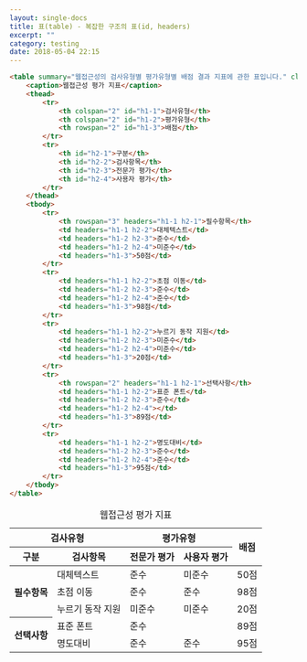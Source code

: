 ```yaml
---
layout: single-docs
title: 표(table) - 복잡한 구조의 표(id, headers)
excerpt: ""
category: testing
date: 2018-05-04 22:15
---
```


```html
<table summary="웹접근성의 검사유형별 평가유형별 배점 결과 지표에 관한 표입니다." class="table table-bordered border-dark">
	<caption>웹접근성 평가 지표</caption>
	<thead>
		<tr>
			<th colspan="2" id="h1-1">검사유형</th>
			<th colspan="2" id="h1-2">평가유형</th>
			<th rowspan="2" id="h1-3">배점</th>
		</tr>
		<tr>
			<th id="h2-1">구분</th>
			<th id="h2-2">검사항목</th>
			<th id="h2-3">전문가 평가</th>
			<th id="h2-4">사용자 평가</th>
		</tr>
	</thead>
	<tbody>
		<tr>
			<th rowspan="3" headers="h1-1 h2-1">필수항목</th>
			<td headers="h1-1 h2-2">대체텍스트</td>
			<td headers="h1-2 h2-3">준수</td>
			<td headers="h1-2 h2-4">미준수</td>
			<td headers="h1-3">50점</td>
		</tr>
		<tr>
			<td headers="h1-1 h2-2">초점 이동</td>
			<td headers="h1-2 h2-3">준수</td>
			<td headers="h1-2 h2-4">준수</td>
			<td headers="h1-3">98점</td>
		</tr>
		<tr>
			<td headers="h1-1 h2-2">누르기 동작 지원</td>
			<td headers="h1-2 h2-3">미준수</td>
			<td headers="h1-2 h2-4">미준수</td>
			<td headers="h1-3">20점</td>
		</tr>
		<tr>
			<th rowspan="2" headers="h1-1 h2-1">선택사항</th>
			<td headers="h1-1 h2-2">표준 폰트</td>
			<td headers="h1-2 h2-3">준수</td>
			<td headers="h1-2 h2-4"></td>
			<td headers="h1-3">89점</td>
		</tr>
		<tr>
			<td headers="h1-1 h2-2">명도대비</td>
			<td headers="h1-2 h2-3">준수</td>
			<td headers="h1-2 h2-4">준수</td>
			<td headers="h1-3">95점</td>
		</tr>
	</tbody>
</table>
```

<table summary="웹접근성의 검사유형별 평가유형별 배점 결과 지표에 관한 표입니다." class="table table-bordered border-dark">
	<caption>웹접근성 평가 지표</caption>
	<thead>
		<tr>
			<th colspan="2" id="h1-1">검사유형</th>
			<th colspan="2" id="h1-2">평가유형</th>
			<th rowspan="2" id="h1-3">배점</th>
		</tr>
		<tr>
			<th id="h2-1">구분</th>
			<th id="h2-2">검사항목</th>
			<th id="h2-3">전문가 평가</th>
			<th id="h2-4">사용자 평가</th>
		</tr>
	</thead>
	<tbody>
		<tr>
			<th rowspan="3" headers="h1-1 h2-1">필수항목</th>
			<td headers="h1-1 h2-2">대체텍스트</td>
			<td headers="h1-2 h2-3">준수</td>
			<td headers="h1-2 h2-4">미준수</td>
			<td headers="h1-3">50점</td>
		</tr>
		<tr>
			<td headers="h1-1 h2-2">초점 이동</td>
			<td headers="h1-2 h2-3">준수</td>
			<td headers="h1-2 h2-4">준수</td>
			<td headers="h1-3">98점</td>
		</tr>
		<tr>
			<td headers="h1-1 h2-2">누르기 동작 지원</td>
			<td headers="h1-2 h2-3">미준수</td>
			<td headers="h1-2 h2-4">미준수</td>
			<td headers="h1-3">20점</td>
		</tr>
		<tr>
			<th rowspan="2" headers="h1-1 h2-1">선택사항</th>
			<td headers="h1-1 h2-2">표준 폰트</td>
			<td headers="h1-2 h2-3">준수</td>
			<td headers="h1-2 h2-4"></td>
			<td headers="h1-3">89점</td>
		</tr>
		<tr>
			<td headers="h1-1 h2-2">명도대비</td>
			<td headers="h1-2 h2-3">준수</td>
			<td headers="h1-2 h2-4">준수</td>
			<td headers="h1-3">95점</td>
		</tr>
	</tbody>
</table>
